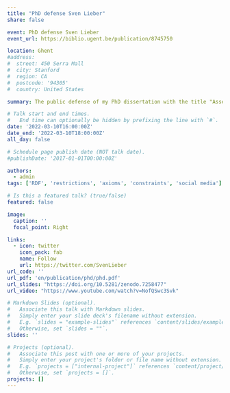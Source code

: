 ```yaml
---
title: "PhD defense Sven Lieber"
share: false

event: PhD defense Sven Lieber
event_url: https://biblio.ugent.be/publication/8745750

location: Ghent
#address:
#  street: 450 Serra Mall
#  city: Stanford
#  region: CA
#  postcode: '94305'
#  country: United States

summary: The public defense of my PhD dissertation with the title "Assessing, Creating and Using Knowledge Graph Restrictions"

# Talk start and end times.
#   End time can optionally be hidden by prefixing the line with `#`.
date: '2022-03-10T16:00:00Z'
date_end: '2022-03-10T18:00:00Z'
all_day: false

# Schedule page publish date (NOT talk date).
#publishDate: '2017-01-01T00:00:00Z'

authors:
  - admin
tags: ['RDF', 'restrictions', 'axioms', 'constraints', 'social media']

# Is this a featured talk? (true/false)
featured: false

image:
  caption: ''
  focal_point: Right

links:
  - icon: twitter
    icon_pack: fab
    name: Follow
    url: https://twitter.com/SvenLieber
url_code: ''
url_pdf: 'en/publication/phd/phd.pdf'
url_slides: "https://doi.org/10.5281/zenodo.7258477"
url_video: "https://www.youtube.com/watch?v=NofQSwc3Svk"

# Markdown Slides (optional).
#   Associate this talk with Markdown slides.
#   Simply enter your slide deck's filename without extension.
#   E.g. `slides = "example-slides"` references `content/slides/example-slides.md`.
#   Otherwise, set `slides = ""`.
slides: ''

# Projects (optional).
#   Associate this post with one or more of your projects.
#   Simply enter your project's folder or file name without extension.
#   E.g. `projects = ["internal-project"]` references `content/project/deep-learning/index.md`.
#   Otherwise, set `projects = []`.
projects: []
---
```


